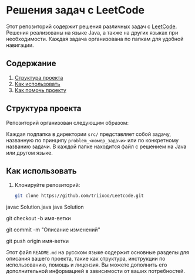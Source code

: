 # Решения задач с LeetCode

Этот репозиторий содержит решения различных задач с [LeetCode](https://leetcode.com/u/karaulsyngys89/). Решения реализованы на языке Java, а также на других языках при необходимости. Каждая задача организована по папкам для удобной навигации.

## Содержание

1. [Структура проекта](#структура-проекта)
2. [Как использовать](#как-использовать)
3. [Как помочь проекту](#как-помочь-проекту)

## Структура проекта

Репозиторий организован следующим образом:


Каждая подпапка в директории `src/` представляет собой задачу, названную по принципу `problem_<номер_задачи>` или по конкретному названию задачи. В каждой папке находится файл с решением на Java или другом языке.

## Как использовать

1. Клонируйте репозиторий:
   ```bash
   git clone https://github.com/triixoo/Leetcode.git


javac Solution.java
java Solution
 

git checkout -b имя-ветки

git commit -m "Описание изменений"

git push origin имя-ветки



Этот файл `README.md` на русском языке содержит основные разделы для описания вашего проекта, такие как структура, инструкции по использованию, помощь и лицензия. Вы можете дополнить его дополнительной информацией в зависимости от ваших потребностей.
